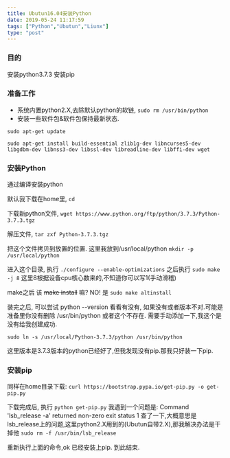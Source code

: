 ```yaml
---
title: Ubutun16.04安装Python
date: 2019-05-24 11:17:59
tags: ["Python","Ubutun","Liunx"]
type: "post"
---
```


### 目的 
安装python3.7.3 
安装pip

### 准备工作
* 系统内置python2.X,去除默认python的软链, `sudo rm /usr/bin/python`
* 安装一些软件包&软件包保持最新状态. 

`sudo apt-get update` 

`sudo apt-get install build-essential zlib1g-dev libncurses5-dev libgdbm-dev libnss3-dev libssl-dev libreadline-dev libffi-dev wget`

### 安装Python 
通过编译安装python

默认我下载在home里, `cd`

下载新python文件, `wget https://www.python.org/ftp/python/3.7.3/Python-3.7.3.tgz
`

解压文件, `tar zxf Python-3.7.3.tgz`

把这个文件拷贝到放置的位置. 这里我放到/usr/local/python ` mkdir -p /usr/local/python
`

进入这个目录, 执行 `./configure --enable-optimizations`
之后执行 `sudo make -j 8`  这里8根据设备cpu核心数来的,不知道你可以写1(手动滑稽)

make之后 该 ~~make install~~ 嘛? NO! 是 `sudo make altinstall`

装完之后, 可以尝试 python --version 看看有没有, 如果没有或者版本不对.可能是准备里你没有删除 /usr/bin/python 或者这个不存在.
需要手动添加一下,我这个是没有给我创建成功. 

`sudo ln -s /usr/local/Python-3.7.3/python /usr/bin/python`

这里版本是3.7.3版本的python已经好了,但我发现没有pip.那我只好装一下pip.

### 安装pip

同样在home目录下载:
`curl https://bootstrap.pypa.io/get-pip.py -o get-pip.py`

下载完成后, 执行 `python get-pip.py` 
我遇到一个问题是: Command 'lsb_release -a' returned non-zero exit status 1
查了一下,大概意思是lsb_release上的问题,这里python2.X用到的(Ubutun自带2.X),那我解决办法是干掉他 `sudo rm -f /usr/bin/lsb_release`

重新执行上面的命令,ok 已经安装上pip. 到此结束.
